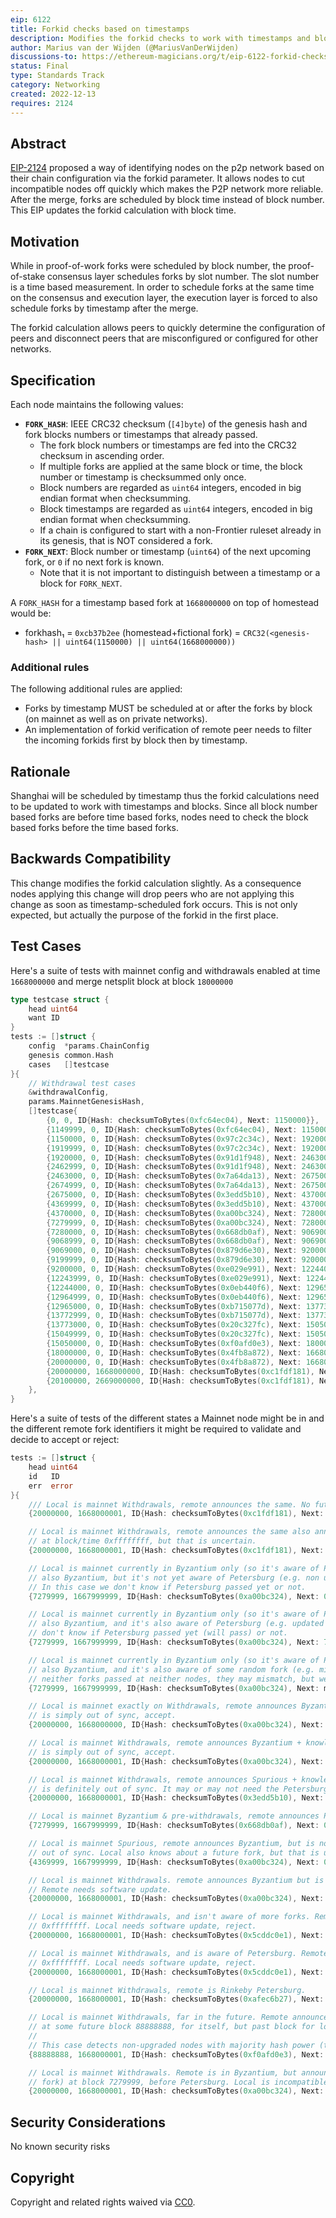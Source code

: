 ```yaml
---
eip: 6122
title: Forkid checks based on timestamps
description: Modifies the forkid checks to work with timestamps and block numbers
author: Marius van der Wijden (@MariusVanDerWijden)
discussions-to: https://ethereum-magicians.org/t/eip-6122-forkid-checks-based-on-timestamps/12130
status: Final
type: Standards Track
category: Networking
created: 2022-12-13
requires: 2124
---
```


## Abstract

[EIP-2124](./02124.md) proposed a way of identifying nodes on the p2p network based on their chain configuration via the forkid parameter. 
It allows nodes to cut incompatible nodes off quickly which makes the P2P network more reliable.
After the merge, forks are scheduled by block time instead of block number. This EIP updates the forkid calculation with block time.

## Motivation

While in proof-of-work forks were scheduled by block number, the proof-of-stake consensus layer schedules forks by slot number. The slot number is a time based measurement. In order to schedule forks at the same time on the consensus and execution layer, the execution layer is forced to also schedule forks by timestamp after the merge.

The forkid calculation allows peers to quickly determine the configuration of peers and disconnect peers that are misconfigured or configured for other networks.

## Specification

Each node maintains the following values:

- **`FORK_HASH`**: IEEE CRC32 checksum (`[4]byte`) of the genesis hash and fork blocks numbers or timestamps that already passed.
  - The fork block numbers or timestamps are fed into the CRC32 checksum in ascending order.
  - If multiple forks are applied at the same block or time, the block number or timestamp is checksummed only once.
  - Block numbers are regarded as `uint64` integers, encoded in big endian format when checksumming.
  - Block timestamps are regarded as `uint64` integers, encoded in big endian format when checksumming.
  - If a chain is configured to start with a non-Frontier ruleset already in its genesis, that is NOT considered a fork.
- **`FORK_NEXT`**: Block number or timestamp (`uint64`) of the next upcoming fork, or `0` if no next fork is known.
  - Note that it is not important to distinguish between a timestamp or a block for `FORK_NEXT`.

A `FORK_HASH` for a timestamp based fork at `1668000000` on top of homestead would be:

- forkhash₁ = `0xcb37b2ee` (homestead+fictional fork) = `CRC32(<genesis-hash> || uint64(1150000) || uint64(1668000000))`

### Additional rules

The following additional rules are applied:

- Forks by timestamp MUST be scheduled at or after the forks by block (on mainnet as well as on private networks).
- An implementation of forkid verification of remote peer needs to filter the incoming forkids first by block then by timestamp.

## Rationale

Shanghai will be scheduled by timestamp thus the forkid calculations need to be updated to work with timestamps and blocks.
Since all block number based forks are before time based forks, nodes need to check the block based forks before the time based forks.

## Backwards Compatibility

This change modifies the forkid calculation slightly. 
As a consequence nodes applying this change will drop peers who are not applying this change as soon as timestamp-scheduled fork occurs.
This is not only expected, but actually the purpose of the forkid in the first place.

## Test Cases

Here's a suite of tests with mainnet config and withdrawals enabled at time `1668000000` and merge netsplit block at block `18000000`

```go
type testcase struct {
	head uint64
	want ID
}
tests := []struct {
	config  *params.ChainConfig
	genesis common.Hash
	cases   []testcase
}{
	// Withdrawal test cases
	&withdrawalConfig,
	params.MainnetGenesisHash,
	[]testcase{
		{0, 0, ID{Hash: checksumToBytes(0xfc64ec04), Next: 1150000}},           // Unsynced
		{1149999, 0, ID{Hash: checksumToBytes(0xfc64ec04), Next: 1150000}},     // Last Frontier block
		{1150000, 0, ID{Hash: checksumToBytes(0x97c2c34c), Next: 1920000}},     // First Homestead block
		{1919999, 0, ID{Hash: checksumToBytes(0x97c2c34c), Next: 1920000}},     // Last Homestead block
		{1920000, 0, ID{Hash: checksumToBytes(0x91d1f948), Next: 2463000}},     // First DAO block
		{2462999, 0, ID{Hash: checksumToBytes(0x91d1f948), Next: 2463000}},     // Last DAO block
		{2463000, 0, ID{Hash: checksumToBytes(0x7a64da13), Next: 2675000}},     // First Tangerine block
		{2674999, 0, ID{Hash: checksumToBytes(0x7a64da13), Next: 2675000}},     // Last Tangerine block
		{2675000, 0, ID{Hash: checksumToBytes(0x3edd5b10), Next: 4370000}},     // First Spurious block
		{4369999, 0, ID{Hash: checksumToBytes(0x3edd5b10), Next: 4370000}},     // Last Spurious block
		{4370000, 0, ID{Hash: checksumToBytes(0xa00bc324), Next: 7280000}},     // First Byzantium block
		{7279999, 0, ID{Hash: checksumToBytes(0xa00bc324), Next: 7280000}},     // Last Byzantium block
		{7280000, 0, ID{Hash: checksumToBytes(0x668db0af), Next: 9069000}},     // First and last Constantinople, first Petersburg block
		{9068999, 0, ID{Hash: checksumToBytes(0x668db0af), Next: 9069000}},     // Last Petersburg block
		{9069000, 0, ID{Hash: checksumToBytes(0x879d6e30), Next: 9200000}},     // First Istanbul and first Muir Glacier block
		{9199999, 0, ID{Hash: checksumToBytes(0x879d6e30), Next: 9200000}},     // Last Istanbul and first Muir Glacier block
		{9200000, 0, ID{Hash: checksumToBytes(0xe029e991), Next: 12244000}},    // First Muir Glacier block
		{12243999, 0, ID{Hash: checksumToBytes(0xe029e991), Next: 12244000}},   // Last Muir Glacier block
		{12244000, 0, ID{Hash: checksumToBytes(0x0eb440f6), Next: 12965000}},   // First Berlin block
		{12964999, 0, ID{Hash: checksumToBytes(0x0eb440f6), Next: 12965000}},   // Last Berlin block
		{12965000, 0, ID{Hash: checksumToBytes(0xb715077d), Next: 13773000}},   // First London block
		{13772999, 0, ID{Hash: checksumToBytes(0xb715077d), Next: 13773000}},   // Last London block
		{13773000, 0, ID{Hash: checksumToBytes(0x20c327fc), Next: 15050000}},   // First Arrow Glacier block
		{15049999, 0, ID{Hash: checksumToBytes(0x20c327fc), Next: 15050000}},   // Last Arrow Glacier block
		{15050000, 0, ID{Hash: checksumToBytes(0xf0afd0e3), Next: 18000000}},   // First Gray Glacier block
		{18000000, 0, ID{Hash: checksumToBytes(0x4fb8a872), Next: 1668000000}}, // First Merge Start block
		{20000000, 0, ID{Hash: checksumToBytes(0x4fb8a872), Next: 1668000000}}, // Last Merge Start block
		{20000000, 1668000000, ID{Hash: checksumToBytes(0xc1fdf181), Next: 0}}, // First Shanghai block
		{20100000, 2669000000, ID{Hash: checksumToBytes(0xc1fdf181), Next: 0}}, // Future Shanghai block
	},
}
```

 Here's a suite of tests of the different states a Mainnet node might be in and the different remote fork identifiers it might be required to validate and decide to accept or reject:

```go
tests := []struct {
	head uint64
	id   ID
	err  error
}{
	/// Local is mainnet Withdrawals, remote announces the same. No future fork is announced.
	{20000000, 1668000001, ID{Hash: checksumToBytes(0xc1fdf181), Next: 0}, nil},

	// Local is mainnet Withdrawals, remote announces the same also announces a next fork
	// at block/time 0xffffffff, but that is uncertain.
	{20000000, 1668000001, ID{Hash: checksumToBytes(0xc1fdf181), Next: math.MaxUint64}, nil},

	// Local is mainnet currently in Byzantium only (so it's aware of Petersburg & Withdrawals), remote announces
	// also Byzantium, but it's not yet aware of Petersburg (e.g. non updated node before the fork).
	// In this case we don't know if Petersburg passed yet or not.
	{7279999, 1667999999, ID{Hash: checksumToBytes(0xa00bc324), Next: 0}, nil},

	// Local is mainnet currently in Byzantium only (so it's aware of Petersburg & Withdrawals), remote announces
	// also Byzantium, and it's also aware of Petersburg (e.g. updated node before the fork). We
	// don't know if Petersburg passed yet (will pass) or not.
	{7279999, 1667999999, ID{Hash: checksumToBytes(0xa00bc324), Next: 7280000}, nil},

	// Local is mainnet currently in Byzantium only (so it's aware of Petersburg & Withdrawals), remote announces
	// also Byzantium, and it's also aware of some random fork (e.g. misconfigured Petersburg). As
	// neither forks passed at neither nodes, they may mismatch, but we still connect for now.
	{7279999, 1667999999, ID{Hash: checksumToBytes(0xa00bc324), Next: math.MaxUint64}, nil},

	// Local is mainnet exactly on Withdrawals, remote announces Byzantium + knowledge about Petersburg. Remote
	// is simply out of sync, accept.
	{20000000, 1668000000, ID{Hash: checksumToBytes(0xa00bc324), Next: 7280000}, nil},

	// Local is mainnet Withdrawals, remote announces Byzantium + knowledge about Petersburg. Remote
	// is simply out of sync, accept.
	{20000000, 1668000001, ID{Hash: checksumToBytes(0xa00bc324), Next: 7280000}, nil},

	// Local is mainnet Withdrawals, remote announces Spurious + knowledge about Byzantium. Remote
	// is definitely out of sync. It may or may not need the Petersburg update, we don't know yet.
	{20000000, 1668000001, ID{Hash: checksumToBytes(0x3edd5b10), Next: 4370000}, nil},

	// Local is mainnet Byzantium & pre-withdrawals, remote announces Petersburg. Local is out of sync, accept.
	{7279999, 1667999999, ID{Hash: checksumToBytes(0x668db0af), Next: 0}, nil},

	// Local is mainnet Spurious, remote announces Byzantium, but is not aware of Petersburg. Local
	// out of sync. Local also knows about a future fork, but that is uncertain yet.
	{4369999, 1667999999, ID{Hash: checksumToBytes(0xa00bc324), Next: 0}, nil},

	// Local is mainnet Withdrawals. remote announces Byzantium but is not aware of further forks.
	// Remote needs software update.
	{20000000, 1668000001, ID{Hash: checksumToBytes(0xa00bc324), Next: 0}, ErrRemoteStale},

	// Local is mainnet Withdrawals, and isn't aware of more forks. Remote announces Petersburg +
	// 0xffffffff. Local needs software update, reject.
	{20000000, 1668000001, ID{Hash: checksumToBytes(0x5cddc0e1), Next: 0}, ErrLocalIncompatibleOrStale},

	// Local is mainnet Withdrawals, and is aware of Petersburg. Remote announces Petersburg +
	// 0xffffffff. Local needs software update, reject.
	{20000000, 1668000001, ID{Hash: checksumToBytes(0x5cddc0e1), Next: 0}, ErrLocalIncompatibleOrStale},

	// Local is mainnet Withdrawals, remote is Rinkeby Petersburg.
	{20000000, 1668000001, ID{Hash: checksumToBytes(0xafec6b27), Next: 0}, ErrLocalIncompatibleOrStale},

	// Local is mainnet Withdrawals, far in the future. Remote announces Gopherium (non existing fork)
	// at some future block 88888888, for itself, but past block for local. Local is incompatible.
	//
	// This case detects non-upgraded nodes with majority hash power (typical Ropsten mess).
	{88888888, 1668000001, ID{Hash: checksumToBytes(0xf0afd0e3), Next: 88888888}, ErrRemoteStale},

	// Local is mainnet Withdrawals. Remote is in Byzantium, but announces Gopherium (non existing
	// fork) at block 7279999, before Petersburg. Local is incompatible.
	{20000000, 1668000001, ID{Hash: checksumToBytes(0xa00bc324), Next: 7279999}, ErrRemoteStale},
```

## Security Considerations 

No known security risks

## Copyright

Copyright and related rights waived via [CC0](/LICENSE.md).
